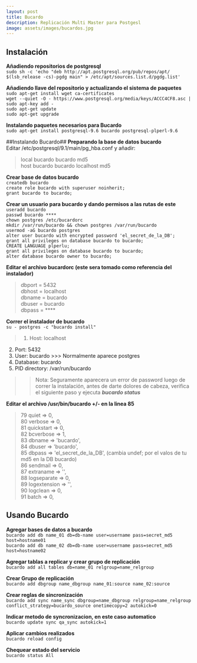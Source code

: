 ```yaml
---
layout: post
title: Bucardo
description: Replicación Multi Master para Postgesl
image: assets/images/bucardos.jpg
---
```

## Instalación ##
**Añadiendo repositorios de postgresql**  
`sudo sh -c 'echo "deb http://apt.postgresql.org/pub/repos/apt/ $(lsb_release -cs)-pgdg main" > /etc/apt/sources.list.d/pgdg.list'`  

**Añadiendo llave del repositorio y actualizando el sistema de paquetes**  
 `sudo apt-get install wget ca-certificates`  
 `wget --quiet -O - https://www.postgresql.org/media/keys/ACCC4CF8.asc | sudo apt-key add -`  
 `sudo apt-get update`  
 `sudo apt-get upgrade`  

**Instalando paquetes necesarios para Bucardo**  
`sudo apt-get install postgresql-9.6 bucardo postgresql-plperl-9.6`  

##Instalando Bucardo##
**Preparando la base de datos bucardo**  
Editar /etc/postgresql/9.1/main/pg_hba.conf y añadir:  
> local   	bucardo         bucardo                                 md5  
 host		bucardo			bucardo			localhost				md5  

**Crear base de datos bucardo**  
`createdb bucardo`  
`create role bucardo with superuser noinherit;`  
`grant bucardo to bucardo;`  

**Crear un usuario para bucardo y dando permisos a las rutas de este**  
 `useradd bucardo`  
`passwd bucardo ****`  
`chown postgres /etc/bucardorc`  
`mkdir /var/run/bucardo && chown postgres /var/run/bucardo`  
`usermod -aG bucardo postgres`  
`alter user bucardo with encrypted password 'el_secret_de_la_DB';`  
`grant all privileges on database bucardo to bucardo;`  
`CREATE LANGUAGE plperlu;`  
`grant all privileges on database bucardo to bucardo;`  
`alter database bucardo owner to bucardo;`  

**Editar el archivo bucardorc (este sera tomado como referencia del instalador)**  
> dbport = 5432  
 dbhost = localhost  
 dbname = bucardo  
 dbuser = bucardo  
 dbpass = ****  

**Correr el instalador de bucardo**  
`su - postgres -c "bucardo install"`  
> 1. Host:           localhost  
 2. Port:           5432  
 3. User:           bucardo >>> Normalmente aparece postgres  
 4. Database:       bucardo  
 5. PID directory:  /var/run/bucardo  
>> Nota: Seguramente aparecera un error de password luego de correr la instalación, antes de darte dolores de cabeza, verifica el siguiente paso y ejecuta ***bucardo status***  

**Editar el archivo /usr/bin/bucardo +/- en la linea 85**  
>   79               quiet        => 0,  
   80               verbose      => 0,  
   81               quickstart   => 0,  
   82               bcverbose    => 1,  
   83               dbname       => 'bucardo',  
   84               dbuser       => 'bucardo',  
   85               dbpass       => 'el_secret_de_la_DB', (cambia undef; por el valos de tu md5 en la DB bucardo)  
   86               sendmail     => 0,  
   87               extraname    => '',  
   88               logseparate  => 0,  
   89               logextension => '',  
   90               logclean     => 0,  
   91               batch        => 0,  

## Usando Bucardo ##
**Agregar bases de datos a bucardo**  
`bucardo add db name_01 db=db-name user=username pass=secret_md5 host=hostname01`  
`bucardo add db name_02 db=db-name user=username pass=secret_md5 host=hostname02`  

**Agregar tablas a replicar y crear grupo de replicación**  
`bucardo add all tables db=name_01 relgroup=name_relgroup`  

**Crear Grupo de replicación**  
`bucardo add dbgroup name_dbgroup name_01:source name_02:source`  

**Crear reglas de sincronización**  
`bucardo add sync name_sync dbgroup=name_dbgroup relgroup=name_relgroup conflict_strategy=bucardo_source onetimecopy=2 autokick=0`  

**Indicar metodo de syncronizacion, en este caso automatico**  
`bucardo update sync qa_sync autokick=1`  

**Aplicar cambios realizados**  
`bucardo reload config`  

**Chequear estado del servicio**  
`bucardo status All`  